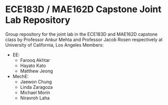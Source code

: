 # ECE183D / MAE162D Capstone Joint Lab Repository
Group repository for the joint lab in the ECE183D and MAE162D capstone class by Professor Ankur Mehta and Professor Jacob Rosen respectively at University of California, Los Angeles
Members:
- EE:
  - Farooq Akhtar
  - Hayato Kato
  - Matthew Jeong
- MechE:
  - Jaewon Chung
  - Linda Zaragoza
  - Michael Morin
  - Niravroh Laha

